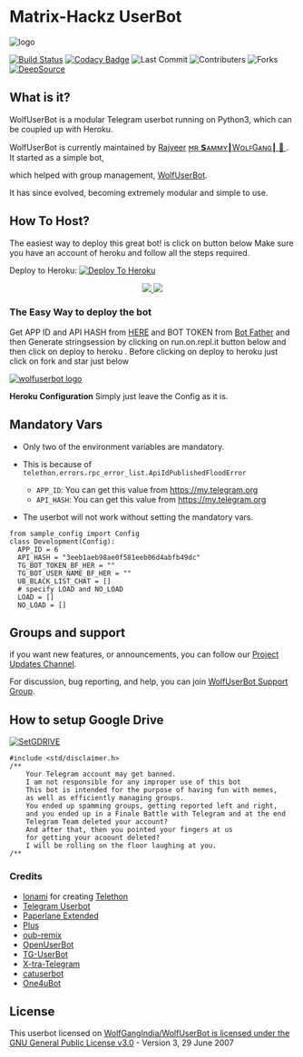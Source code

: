 
# Matrix-Hackz UserBot

![logo](https://telegra.ph/file/60016c902eb6881787cda.jpg)


[![Build Status](https://travis-ci.com/WolfGangIndia/WolfUserBot.svg?branch=sql-extended)](https://travis-ci.com/WolfGangIndia/WolfUserBot) [![Codacy Badge](https://app.codacy.com/project/badge/Grade/38fee611df7c4312be63a15cad64a50a)](https://www.codacy.com/manual/WolfGangIndia/WolfUserBot?utm_source=github.com&amp;utm_medium=referral&amp;utm_content=WolfGangIndia/WolfUserBot&amp;utm_campaign=Badge_Grade) ![Last Commit](https://img.shields.io/github/last-commit/WolfGangIndia/WolfUserBot) ![Contributers](https://img.shields.io/github/contributors/WolfGangIndia/WolfUserBot) ![Forks](https://img.shields.io/github/forks/WolfGangIndia/WolfUserBot)
<a href="https://deepsource.io/gh/WolfGangIndia/WolfUserBot/?ref=repository-badge" target="_blank"><img alt="DeepSource" title="DeepSource" src="https://static.deepsource.io/deepsource-badge-light-mini.svg"></a>

## What is it?

WolfUserBot is a modular Telegram userbot running on Python3, which can be coupled up with Heroku.

WolfUserBot is currently maintained by [Rajveer](https://t.me/Smart_S54) [ϻʀ 𝗦ᴀᴍᴍʏ┃WᴏʟꜰGᴀɴɢ┃ 🐺 ](https://t.me/Mr_Semmy). It started as a simple bot,

which helped with group management, [WolfUserBot](https://github.com/WolfGangIndia/WolfUserBot).

It has since evolved, becoming extremely modular and simple to use.

## How To Host?

The easiest way to deploy this great bot! is click on button below
Make sure you have an account of heroku and follow all the steps required.

Deploy to Heroku:
[![Deploy To Heroku](https://www.herokucdn.com/deploy/button.svg)](https://heroku.com/deploy?template=https://github.com/WolfGangIndia/WolfUserBot)
<p align="center">
  <a href="https://github.com/WolfGangIndia/WolfUserBot/fork">
    <img src="https://img.shields.io/github/forks/WolfGangIndia/WolfUserBot?label=Fork&style=social">
    
  </a>
  <a href="https://github.com/WolfGangIndia/WolfUserBot">
    <img src="https://img.shields.io/github/stars/WolfGangIndia/WolfUserBot?style=social">
  </a>
</p>

### The Easy Way to deploy the bot
Get APP ID and API HASH from [HERE](https://my.telegram.org) and BOT TOKEN from [Bot Father](https://t.me/botfather) and then Generate stringsession by clicking on run.on.repl.it button below and then click on deploy to heroku . Before clicking on deploy to heroku just click on fork and star just below


[![wolfuserbot logo](https://telegra.ph/file/38581d12ada5143aa72c4.jpg)](https://heroku.com/deploy)


**Heroku Configuration**
Simply just leave the Config as it is.

## Mandatory Vars

- Only two of the environment variables are mandatory.
- This is because of `telethon.errors.rpc_error_list.ApiIdPublishedFloodError`

    - `APP_ID`:   You can get this value from https://my.telegram.org
    - `API_HASH`:   You can get this value from https://my.telegram.org

- The userbot will not work without setting the mandatory vars.

```python3
from sample_config import Config
class Development(Config):
  APP_ID = 6
  API_HASH = "3eeb1aeb98ae0f581eeb06d4abfb49dc"
  TG_BOT_TOKEN_BF_HER = ""
  TG_BOT_USER_NAME_BF_HER = ""
  UB_BLACK_LIST_CHAT = []
  # specify LOAD and NO_LOAD
  LOAD = []
  NO_LOAD = []
```
## Groups and support

if you want new features, or announcements, you can follow our [Project Updates Channel](https://t.me/RkProjects).

For discussion, bug reporting, and help, you can join [WolfUserBot Support Group](https://t.me/Wolf_User_Bot).

## How to setup Google Drive
[![SetGDRIVE](https://telegra.ph/file/fde15d05e4bde3448b01a.png)](https://telegra.ph/How-To-Setup-Google-Drive-04-03)


```
#include <std/disclaimer.h>
/**
    Your Telegram account may get banned.
    I am not responsible for any improper use of this bot
    This bot is intended for the purpose of having fun with memes,
    as well as efficiently managing groups.
    You ended up spamming groups, getting reported left and right,
    and you ended up in a Finale Battle with Telegram and at the end
    Telegram Team deleted your account?
    And after that, then you pointed your fingers at us
    for getting your acoount deleted?
    I will be rolling on the floor laughing at you.
/**
```
### Credits

- [lonami](https://lonami.dev) for creating [Telethon](https://github.com/lonamiwebs/Telethon)
- [Telegram Userbot](https://github.com/RaphielGang/Telegram-UserBot)
- [Paperlane Extended](https://github.com/AvinashReddy3108/PaperplaneExtended)
- [Plus](https://github.com/amitsharma123234/Plus)
- [oub-remix](https://github.com/sahyam2019/oub-remix)
- [OpenUserBot](https://github.com/mkaraniya/OpenUserBot)
- [TG-UserBot](https://github.com/TG-UserBot/TG-UserBot)
- [X-tra-Telegram](https://github.com/Dark-Princ3/X-tra-Telegram)
- [catuserbot](https://github.com/sandy1709/catuserbot)
- [One4uBot](https://github.com/MoveAngel/One4uBot)

## License

This userbot licensed on [WolfGangIndia/WolfUserBot is licensed under the GNU General Public License v3.0](https://github.com/WolfGangIndia/WolfUserBot/blob/master/LICENSE) - Version 3, 29 June 2007
